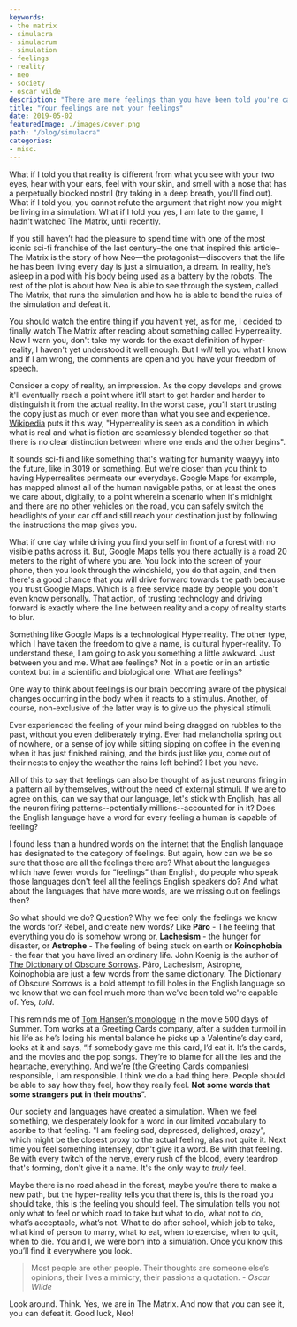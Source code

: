 ```yaml
---
keywords:
- the matrix
- simulacra
- simulacrum
- simulation
- feelings
- reality
- neo
- society
- oscar wilde
description: "There are more feelings than you have been told you're capable of feeling."
title: "Your feelings are not your feelings"
date: 2019-05-02
featuredImage: ./images/cover.png
path: "/blog/simulacra"
categories:
- misc.
---
```


What if I told you that reality is different from what you see with your two eyes, hear with your ears, feel with your skin, and smell with a nose that has a perpetually blocked nostril (try taking in a deep breath, you'll find out). What if I told you, you cannot refute the argument that right now you might be living in a simulation. What if I told you yes, I am late to the game, I hadn't watched The Matrix, until recently. 

If you still haven’t had the pleasure to spend time with one of the most iconic sci-fi franchise of the last century–the one that inspired this article–The Matrix is the story of how Neo—the protagonist—discovers that the life he has been living every day is just a simulation, a dream. In reality, he’s asleep in a pod with his body being used as a battery by the robots. The rest of the plot is about how Neo is able to see through the system, called The Matrix, that runs the simulation and how he is able to bend the rules of the simulation and defeat it.

You should watch the entire thing if you haven’t yet, as for me, I decided to finally watch The Matrix after reading about something called Hyperreality. Now I warn you, don't take my words for the exact definition of hyper-reality, I haven't yet understood it well enough. But I *will* tell you what I know and if I am wrong, the comments are open and you have your freedom of speech. 

Consider a copy of reality, an impression. As the copy develops and grows it'll eventually reach a point where it’ll start to get harder and harder to distinguish it from the actual reality. In the worst case, you’ll start trusting the copy just as much or even more than what you see and experience. [Wikipedia](https://en.wikipedia.org/wiki/Hyperreality) puts it this way, "Hyperreality is seen as a condition in which what is real and what is fiction are seamlessly blended together so that there is no clear distinction between where one ends and the other begins".

It sounds sci-fi and like something that's waiting for humanity waayyy into the future, like in 3019 or something. But we're closer than you think to having Hyperrealites permeate our everydays. Google Maps for example, has mapped almost all of the human navigable paths, or at least the ones we care about, digitally, to a point wherein a scenario when it's midnight and there are no other vehicles on the road, you can safely switch the headlights of your car off and still reach your destination just by following the instructions the map gives you.

What if one day while driving you find yourself in front of a forest with no visible paths across it. But, Google Maps tells you there actually is a road 20 meters to the right of where you are. You look into the screen of your phone, then you look through the windshield, you do that again, and then there's a good chance that you will drive forward towards the path because you trust Google Maps. Which is a free service made by people you don't even know personally. That action, of trusting technology and driving forward is exactly where the line between reality and a copy of reality starts to blur.

Something like Google Maps is a technological Hyperreality. The other type, which I have taken the freedom to give a name, is cultural hyper-reality. To understand these, I am going to ask you something a little awkward. Just between you and me. What are feelings? Not in a poetic or in an artistic context but in a scientific and biological one. What are feelings? 

One way to think about feelings is our brain becoming aware of the physical changes occurring in the body when it reacts to a stimulus. Another, of course, non-exclusive of the latter way is to give up the physical stimuli.

Ever experienced the feeling of your mind being dragged on rubbles to the past, without you even deliberately trying. Ever had melancholia spring out of nowhere, or a sense of joy while sitting sipping on coffee in the evening when it has just finished raining, and the birds just like you, come out of their nests to enjoy the weather the rains left behind? I bet you have.

All of this to say that feelings can also be thought of as just neurons firing in a pattern all by themselves, without the need of external stimuli. If we are to agree on this, can we say that our language, let's stick with English, has all the neuron firing patterns--potentially millions--accounted for in it? Does the English language have a word for every feeling a human is capable of feeling?

I found less than a hundred words on the internet that the English language has designated to the category of feelings. But again, how can we be so sure that those are all the feelings there are? What about the languages which have fewer words for “feelings” than English, do people who speak those languages don't feel all the feelings English speakers do? And what about the languages that have more words, are we missing out on feelings then? 

So what should we do? Question? Why we feel only the feelings we know the words for? Rebel, and create new words? Like **Pâro** - The feeling that everything you do is somehow wrong or, **Lachesism** - the hunger for disaster, or **Astrophe** - The feeling of being stuck on earth or **Koinophobia** - the fear that you have lived an ordinary life. John Koenig is the author of [The Dictionary of Obscure Sorrows](https://www.youtube.com/watch?v=hEDWHQr2Wjw). Pâro, Lachesism, Astrophe, Koinophobia are just a few words from the same dictionary. The Dictionary of Obscure Sorrows is a bold attempt to fill holes in the English language so we know that we can feel much more than we've been told we're capable of. Yes, *told*.

This reminds me of [Tom Hansen’s monologue](https://www.youtube.com/watch?v=PH1XR8gyYJE) in the movie 500 days of Summer. Tom works at a Greeting Cards company, after a sudden turmoil in his life as he’s losing his mental balance he picks up a Valentine’s day card, looks at it and says, “If somebody gave me this card, I’d eat it. It’s the cards, and the movies and the pop songs. They’re to blame for all the lies and the heartache, everything. And we’re (the Greeting Cards companies) responsible, I am responsible. I think we do a bad thing here. People should be able to say how they feel, how they really feel. **Not some words that some strangers put in their mouths**”.

Our society and languages have created a simulation. When we feel something, we desperately look for a word in our limited vocabulary to ascribe to that feeling. "I am feeling sad, depressed, delighted, crazy", which might be the closest proxy to the actual feeling, alas not quite it. Next time you feel something intensely, don't give it a word. Be with that feeling. Be with every twitch of the nerve, every rush of the blood, every teardrop that's forming, don't give it a name. It's the only way to *truly* feel.

Maybe there is no road ahead in the forest, maybe you’re there to make a  new path, but the hyper-reality tells you that there is, this is the road you should take, this is the feeling you should feel. The simulation tells you not only what to feel or which road to take but what to do, what not to do, what’s acceptable, what’s not. What to do after school, which job to take, what kind of person to marry, what to eat, when to exercise, when to quit, when to die. You and I, we were born into a simulation. Once you know this you’ll find it everywhere you look.

> Most people are other people. Their thoughts are someone else’s opinions, their lives a mimicry, their passions a quotation. - *Oscar Wilde*

Look around. Think. Yes, we are in The Matrix. And now that you can see it, you can defeat it. Good luck, Neo!